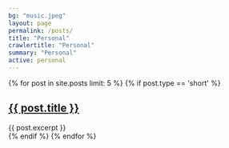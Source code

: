 ```yaml
---
bg: "music.jpeg"
layout: page
permalink: /posts/
title: "Personal"
crawlertitle: "Personal"
summary: "Personal"
active: personal
---
```

{% for post in site.posts limit: 5 %}
  {% if post.type == 'short' %}
    <article class="index-page">
      <h2><a href="{{ post.url }}">{{ post.title }}</a></h2>
      {{ post.excerpt }}
    </article>
  {% endif %}
{% endfor %}
